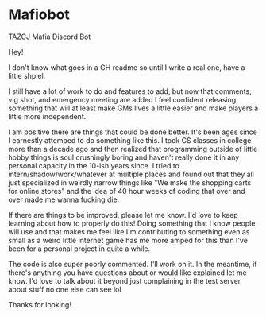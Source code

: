 # Mafiobot
 TAZCJ Mafia Discord Bot

Hey!

I don't know what goes in a GH readme so until I write a real one, have a little shpiel.

I still have a lot of work to do and features to add, but now that comments, vig shot, and emergency meeting are added I feel confident releasing something that will at least make GMs lives a little easier and make players a little more independent.

I am positive there are things that could be done better. It's been ages since I earnestly attemped to do something like this. I took CS classes in college more than a decade ago and then realized that programming outside of little hobby things is soul crushingly boring and haven't really done it in any personal capacity in the 10-ish years since. I tried to intern/shadow/work/whatever at multiple places and found out that they all just specialized in weirdly narrow things like "We make the shopping carts for online stores" and the idea of 40 hour weeks of coding that over and over made me wanna fucking die.

If there are things to be improved, please let me know. I'd love to keep learning about how to properly do this! Doing something that I know people will use and that makes me feel like I'm contributing to something even as small as a weird little internet game has me more amped for this than I've been for a personal project in quite a while.

The code is also super poorly commented. I'll work on it. In the meantime, if there's anything you have questions about or would like explained let me know. I'd love to talk about it beyond just complaining in the test server about stuff no one else can see lol

Thanks for looking!